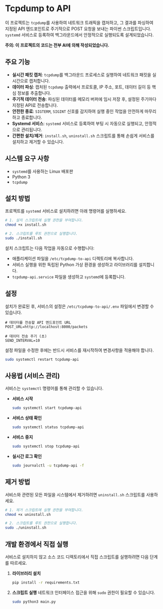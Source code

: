 # Tcpdump to API

이 프로젝트는 `tcpdump`를 사용하여 네트워크 트래픽을 캡처하고, 그 결과를 파싱하여 지정된 API 엔드포인트로 주기적으로 POST 요청을 보내는 파이썬 스크립트입니다. `systemd` 서비스로 등록하여 백그라운드에서 안정적으로 실행되도록 설계되었습니다.

**주의: 이 프로젝트의 코드는 전부 AI에 의해 작성되었습니다.**

## 주요 기능

- **실시간 패킷 캡처**: `tcpdump`를 백그라운드 프로세스로 실행하여 네트워크 패킷을 실시간으로 캡처합니다.
- **데이터 파싱**: 캡처된 `tcpdump` 출력에서 프로토콜, IP 주소, 포트, 데이터 길이 등 핵심 정보를 추출합니다.
- **주기적 데이터 전송**: 파싱된 데이터를 메모리 버퍼에 임시 저장 후, 설정된 주기마다 지정된 API로 전송합니다.
- **안전한 종료**: `SIGTERM`, `SIGINT` 신호를 감지하여 실행 중인 작업을 안전하게 마무리하고 종료합니다.
- **Systemd 서비스**: `systemd` 서비스로 등록하여 부팅 시 자동으로 실행되고, 안정적으로 관리됩니다.
- **간편한 설치/제거**: `install.sh`, `uninstall.sh` 스크립트를 통해 손쉽게 서비스를 설치하고 제거할 수 있습니다.

## 시스템 요구 사항

- `systemd`를 사용하는 Linux 배포판
- Python 3
- `tcpdump`

## 설치 방법

프로젝트를 `systemd` 서비스로 설치하려면 아래 명령어를 실행하세요.

```bash
# 1. 설치 스크립트에 실행 권한을 부여합니다.
chmod +x install.sh

# 2. 스크립트를 루트 권한으로 실행합니다.
sudo ./install.sh
```

설치 스크립트는 다음 작업을 자동으로 수행합니다:
- 애플리케이션 파일을 `/etc/tcpdump-to-api` 디렉토리에 복사합니다.
- 서비스 실행을 위한 독립된 Python 가상 환경을 생성하고 라이브러리를 설치합니다.
- `tcpdump-api.service` 파일을 생성하고 `systemd`에 등록합니다.

## 설정

설치가 완료된 후, 서비스의 설정은 `/etc/tcpdump-to-api/.env` 파일에서 변경할 수 있습니다.

```
# 데이터를 전송할 API 엔드포인트 URL
POST_URL=http://localhost:8000/packets

# 데이터 전송 주기 (초)
SEND_INTERVAL=10
```

설정 파일을 수정한 후에는 반드시 서비스를 재시작하여 변경사항을 적용해야 합니다.

```bash
sudo systemctl restart tcpdump-api
```

## 사용법 (서비스 관리)

서비스는 `systemctl` 명령어를 통해 관리할 수 있습니다.

- **서비스 시작**
  ```bash
  sudo systemctl start tcpdump-api
  ```

- **서비스 상태 확인**
  ```bash
  sudo systemctl status tcpdump-api
  ```

- **서비스 중지**
  ```bash
  sudo systemctl stop tcpdump-api
  ```

- **실시간 로그 확인**
  ```bash
  sudo journalctl -u tcpdump-api -f
  ```

## 제거 방법

서비스와 관련된 모든 파일을 시스템에서 제거하려면 `uninstall.sh` 스크립트를 사용하세요.

```bash
# 1. 제거 스크립트에 실행 권한을 부여합니다.
chmod +x uninstall.sh

# 2. 스크립트를 루트 권한으로 실행합니다.
sudo ./uninstall.sh
```

## 개발 환경에서 직접 실행

서비스로 설치하지 않고 소스 코드 디렉토리에서 직접 스크립트를 실행하려면 다음 단계를 따르세요.

1.  **라이브러리 설치**
    ```bash
    pip install -r requirements.txt
    ```

2.  **스크립트 실행**
    네트워크 인터페이스 접근을 위해 `sudo` 권한이 필요할 수 있습니다.
    ```bash
    sudo python3 main.py
    ```